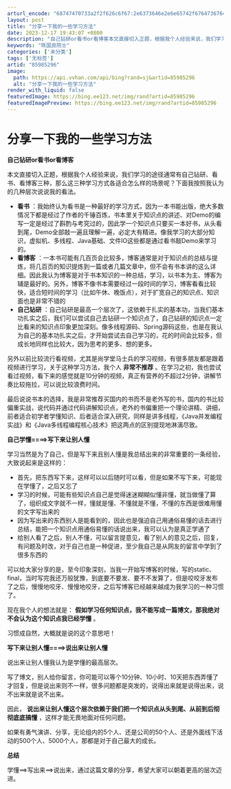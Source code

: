 ```yaml
---
arturl_encode: "68747470733a2f2f626c6f67:2e6373646e2e6e65742f676473676468333038323237333633:2f61727469636c652f64657461696c732f3835393835323936"
layout: post
title: "分享一下我的一些学习方法"
date: 2023-12-17 19:43:07 +0800
description: "自己钻研or看书or看博客本文直接切入正题，根据我个人经验来说，我们学习的途径通常有自己钻研、看书、"
keywords: "陈国良院士"
categories: ['未分类']
tags: ['无标签']
artid: "85985296"
image:
  path: https://api.vvhan.com/api/bing?rand=sj&artid=85985296
  alt: "分享一下我的一些学习方法"
render_with_liquid: false
featuredImage: https://bing.ee123.net/img/rand?artid=85985296
featuredImagePreview: https://bing.ee123.net/img/rand?artid=85985296
---
```


# 分享一下我的一些学习方法

**自己钻研or看书or看博客**

本文直接切入正题，根据我个人经验来说，我们学习的途径通常有自己钻研、看书、看博客三种，那么这三种学习方式各适合怎么样的场景呢？下面我按照我认为的几种层次说说我的看法。

* **看书**
  ：我始终认为看书是一种最好的学习方式，因为一本书能出版，绝大多数情况下都是经过了作者的千锤百炼，书本里关于知识点的讲述、对Demo的编写一定是经过了斟酌与考究过的，因此学一个知识点只要买一本好书，从头看到尾，Demo全部敲一遍且理解一遍，必定大有精进。像我学习的大部分知识，虚拟机、多线程、Java基础、文件IO这些都是通过看书敲Demo来学习的。
* **看博客**
  ：一本书可能有几百页会比较多，博客通常是对于知识点的总结与提炼，将几百页的知识提炼到一篇或者几篇文章中，但不会有书本讲的这么详细。因此我认为博客是对于书本知识的一种总结，学习，以书本为主、博客为辅是最好的。另外，博客不像书本需要经过一段时间的学习，博客看看比较快，适合短时间的学习（比如午休、晚饭点），对于扩宽自己的知识点、知识面也是非常不错的
* **自己钻研**
  ：自己钻研是最高一个层次了，这依赖于扎实的基本功，当我们基本功扎实之后，我们可以尝试自己去钻研一个知识点了，自己钻研的知识点一定比看来的知识点印象更加深刻。像多线程源码、Spring源码这些，也是在我认为自己的基本功扎实之后，才开始尝试去自己学习的，花的时间会比较多，但成长地同样也比较大，因为思考的更多、想的更多。

另外以前比较流行看视频，尤其是尚学堂马士兵的学习视频，有很多朋友都是跟着视频进行学习，关于这种学习方法，我个人
**非常不推荐**
。在学习之初，我也尝试看过视频，看下来的感觉就是10分钟的视频，真正有营养的不超过2分钟，讲解节奏比较拖拉，可以说比较浪费时间。

最后说说书本的选择，我是非常推荐买国内的书而不是老外写的书，国内的书比较偏重实战，说代码并通过代码讲解知识点，老外的书偏重把一个理论讲精、讲细，前者适合初学者学懂知识、后者适合深入研究，同样是讲多线程，《Java并发编程实战》和《Java多线程编程核心技术》把这两点的区别提现地淋漓尽致。

**自己学懂====>写下来让别人懂**

学习当然是为了自己，但是写下来且别人懂是我总结出来的非常重要的一条经验，大致说起来是这样的：

* 首先，把东西写下来，这样可以以后随时可以看，但是如果不写下来，可能现在学懂了，之后又忘了
* 学习的时候，可能有些知识点自己是觉得迷迷糊糊似懂非懂，就当做懂了算了，组织成文字就不一样，懂就是懂、不懂就是不懂，不懂的东西是很难用懂的文字写出来的
* 因为写出来的东西别人是能看到的，因此也是强迫自己用通俗易懂的话去进行总结，能把一个知识点用通俗易懂的话说出来，我可以认为是真正学通了
* 给别人看了之后，别人不懂，可以留言提意见，看了别人的意见之后，回复，有问题及时改，对于自己也是一种促进，至少我自己是从网友的留言中学到了很多东西的

可以给大家分享的是，至今印象深刻，当我一开始写博客的时候，写的static、final，当时写完我还万般犹豫，到底要不要发、要不不发算了，但是咬咬牙发布了之后，慢慢地咬牙、慢慢地咬牙，之后写博客已经越来越成为我学习的一种习惯了。

现在我个人的想法就是：
**假如学习任何知识点，我不能写成一篇博文，那我绝对不会认为这个知识点我已经学懂**
。

习惯成自然，大概就是说的这个意思吧！

**写下来让别人懂====>说出来让别人懂**

说出来让别人懂我认为是学懂的最高层次。

写了博文，别人给你留言，你可能可以等个10分钟、10小时、10天把东西弄懂了才回复，但是说出来则不一样，很多问题都是突发的，说得出来就是说得出来，说不出来就是说不出来。

因此，
**说出来让别人懂这个层次依赖于我们把一个知识点从头到尾、从前到后彻彻底底搞懂**
，这样才能无畏地面对任何问题。

如果有勇气演讲、分享，无论组内的5个人、还是公司的50个人、还是外面线下活动的500个人、5000个人，那都是对于自己最大的成长。

**总结**

学懂==>写出来==>说出来，通过这篇文章的分享，希望大家可以朝着更高的层次迈进。